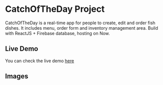# CatchOfTheDay Project

CatchOfTheDay is a real-time app for people to create, edit and order fish dishes. It includes menu, order form and inventory management area. Build with ReactJS + Firebase database, hosting on Now. 

## Live Demo
You can check the live demo [here](https://catchoftheday-joshua.now.sh/)

## Images

<!--!["Screenshot of URLs page"](https://github.com/zhonghaoliu/TinyApp/blob/master/docs/urls-main.png?raw=true)
!["Screenshot of Updating a long URL page"](https://github.com/zhonghaoliu/TinyApp/blob/master/docs/urls-update.png?raw=true)
-->
